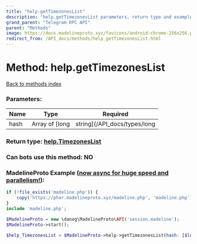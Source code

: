 ```yaml
---
title: "help.getTimezonesList"
description: "help.getTimezonesList parameters, return type and example"
grand_parent: "Telegram RPC API"
parent: "Methods"
image: https://docs.madelineproto.xyz/favicons/android-chrome-256x256.png
redirect_from: /API_docs/methods/help_getTimezonesList.html
---
```

# Method: help.getTimezonesList
[Back to methods index](index.html)



### Parameters:

| Name     |    Type       | Required |
|----------|---------------|----------|
|hash|Array of [long|string](/API_docs/types/long|string.html) | Optional|


### Return type: [help.TimezonesList](/API_docs/types/help.TimezonesList.html)

### Can bots use this method: **NO**


### MadelineProto Example ([now async for huge speed and parallelism!](https://docs.madelineproto.xyz/docs/ASYNC.html)):


```php
if (!file_exists('madeline.php')) {
    copy('https://phar.madelineproto.xyz/madeline.php', 'madeline.php');
}
include 'madeline.php';

$MadelineProto = new \danog\MadelineProto\API('session.madeline');
$MadelineProto->start();

$help_TimezonesList = $MadelineProto->help->getTimezonesList(hash: [$long|string, $long|string], );
```

